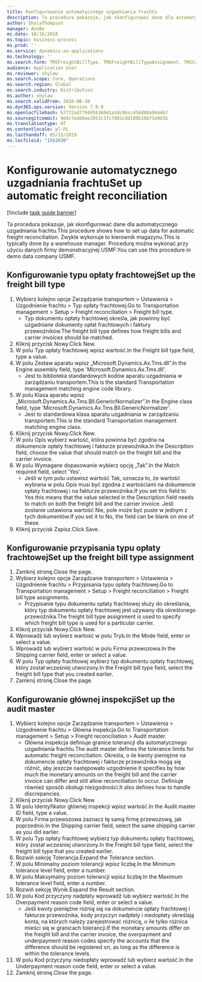 ```yaml
---
title: Konfigurowanie automatycznego uzgadniania frachtu
description: Ta procedura pokazuje, jak skonfigurować dane dla automatycznego uzgadniania frachtu.
author: ShylaThompson
manager: AnnBe
ms.date: 10/16/2018
ms.topic: business-process
ms.prod: ''
ms.service: dynamics-ax-applications
ms.technology: ''
ms.search.form: TMSFreightBillType, TMSFreightBillTypeAssignment, TMSCarrierCodeLookup, DefaultDashboard, TMSAuditMaster
audience: Application User
ms.reviewer: shylaw
ms.search.scope: Core, Operations
ms.search.region: Global
ms.search.industry: Distribution
ms.author: shylaw
ms.search.validFrom: 2016-06-30
ms.dyn365.ops.version: Version 7.0.0
ms.openlocfilehash: b7772ad779495b36941a3dc86cc456d80a964467
ms.sourcegitcommit: 9d4c7edd0ae2053c37c7d81cdd180b16bf3a9d3b
ms.translationtype: HT
ms.contentlocale: pl-PL
ms.lasthandoff: 05/15/2019
ms.locfileid: "1562030"
---
```

# <a name="set-up-automatic-freight-reconciliation"></a><span data-ttu-id="eb76d-103">Konfigurowanie automatycznego uzgadniania frachtu</span><span class="sxs-lookup"><span data-stu-id="eb76d-103">Set up automatic freight reconciliation</span></span>

[!include [task guide banner](../../includes/task-guide-banner.md)]

<span data-ttu-id="eb76d-104">Ta procedura pokazuje, jak skonfigurować dane dla automatycznego uzgadniania frachtu.</span><span class="sxs-lookup"><span data-stu-id="eb76d-104">This procedure shows how to set up data for automatic freight reconciliation.</span></span> <span data-ttu-id="eb76d-105">Zwykle wykonuje to kierownik magazynu.</span><span class="sxs-lookup"><span data-stu-id="eb76d-105">This is typically done by a warehouse manager.</span></span> <span data-ttu-id="eb76d-106">Procedurę można wykonać przy użyciu danych firmy demonstracyjnej USMF.</span><span class="sxs-lookup"><span data-stu-id="eb76d-106">You can use this procedure in demo data company USMF.</span></span>


## <a name="set-up-the-freight-bill-type"></a><span data-ttu-id="eb76d-107">Konfigurowanie typu opłaty frachtowej</span><span class="sxs-lookup"><span data-stu-id="eb76d-107">Set up the freight bill type</span></span>
1. <span data-ttu-id="eb76d-108">Wybierz kolejno opcje Zarządzanie transportem > Ustawienia > Uzgodnienie frachtu > Typ opłaty frachtowej.</span><span class="sxs-lookup"><span data-stu-id="eb76d-108">Go to Transportation management > Setup > Freight reconciliation > Freight bill type.</span></span>
    * <span data-ttu-id="eb76d-109">Typ dokumentu opłaty frachtowej określa, jak powinny być uzgadniane dokumenty opłat frachtowych i faktury przewoźników.</span><span class="sxs-lookup"><span data-stu-id="eb76d-109">The freight bill type defines how freight bills and carrier invoices  should be matched.</span></span>  
2. <span data-ttu-id="eb76d-110">Kliknij przycisk Nowy.</span><span class="sxs-lookup"><span data-stu-id="eb76d-110">Click New.</span></span>
3. <span data-ttu-id="eb76d-111">W polu Typ opłaty frachtowej wpisz wartość.</span><span class="sxs-lookup"><span data-stu-id="eb76d-111">In the Freight bill type field, type a value.</span></span>
4. <span data-ttu-id="eb76d-112">W polu Zestaw aparatu wpisz „Microsoft.Dynamics.Ax.Tms.dll”.</span><span class="sxs-lookup"><span data-stu-id="eb76d-112">In the Engine assembly field, type 'Microsoft.Dynamics.Ax.Tms.dll'.</span></span>
    * <span data-ttu-id="eb76d-113">Jest to biblioteka standardowych kodów aparatu uzgadniania w zarządzaniu transportem.</span><span class="sxs-lookup"><span data-stu-id="eb76d-113">This is the standard Transportation management matching engine code library.</span></span>  
5. <span data-ttu-id="eb76d-114">W polu Klasa aparatu wpisz „Microsoft.Dynamics.Ax.Tms.Bll.GenericNormalizer”.</span><span class="sxs-lookup"><span data-stu-id="eb76d-114">In the Engine class field, type 'Microsoft.Dynamics.Ax.Tms.Bll.GenericNormalizer'.</span></span>
    * <span data-ttu-id="eb76d-115">Jest to standardowa klasa aparatu uzgadniania w zarządzaniu transportem.</span><span class="sxs-lookup"><span data-stu-id="eb76d-115">This is the standard Transportation management matching engine class.</span></span>  
6. <span data-ttu-id="eb76d-116">Kliknij przycisk Nowy.</span><span class="sxs-lookup"><span data-stu-id="eb76d-116">Click New.</span></span>
7. <span data-ttu-id="eb76d-117">W polu Opis wybierz wartość, która powinna być zgodna na dokumencie opłaty frachtowej i fakturze przewoźnika.</span><span class="sxs-lookup"><span data-stu-id="eb76d-117">In the Description field, choose the value that should match on the freight bill and the carrier invoice.</span></span>  
8. <span data-ttu-id="eb76d-118">W polu Wymagane dopasowanie wybierz opcję „Tak”.</span><span class="sxs-lookup"><span data-stu-id="eb76d-118">In the Match required field, select 'Yes'.</span></span>
    * <span data-ttu-id="eb76d-119">Jeśli w tym polu ustawisz wartość Tak, oznacza to, że wartość wybrana w polu Opis musi być zgodna z wartościami na dokumencie opłaty frachtowej i na fakturze przewoźnika.</span><span class="sxs-lookup"><span data-stu-id="eb76d-119">If you set this field to Yes this means that the value selected in the Description field needs to match on both the freight bill and the carrier invoice.</span></span> <span data-ttu-id="eb76d-120">Jeśli zostanie ustawiona wartość Nie, pole może być puste w jednym z tych dokumentów.</span><span class="sxs-lookup"><span data-stu-id="eb76d-120">If you set it to No, the field can be blank on one of these.</span></span>  
9. <span data-ttu-id="eb76d-121">Kliknij przycisk Zapisz.</span><span class="sxs-lookup"><span data-stu-id="eb76d-121">Click Save.</span></span>

## <a name="set-up-the-freight-bill-type-assignment"></a><span data-ttu-id="eb76d-122">Konfigurowanie przypisania typu opłaty frachtowej</span><span class="sxs-lookup"><span data-stu-id="eb76d-122">Set up the freight bill type assignment</span></span>
1. <span data-ttu-id="eb76d-123">Zamknij stronę.</span><span class="sxs-lookup"><span data-stu-id="eb76d-123">Close the page.</span></span>
2. <span data-ttu-id="eb76d-124">Wybierz kolejno opcje Zarządzanie transportem > Ustawienia > Uzgodnienie frachtu > Przypisania typu opłaty frachtowej.</span><span class="sxs-lookup"><span data-stu-id="eb76d-124">Go to Transportation management > Setup > Freight reconciliation > Freight bill type assignments.</span></span>
    * <span data-ttu-id="eb76d-125">Przypisanie typu dokumentu opłaty frachtowej służy do określania, który typ dokumentu opłaty frachtowej jest używany dla określonego przewoźnika.</span><span class="sxs-lookup"><span data-stu-id="eb76d-125">The freight bill type assignment is used to specify which freight bill type is used for a particular carrier.</span></span>   
3. <span data-ttu-id="eb76d-126">Kliknij przycisk Nowy.</span><span class="sxs-lookup"><span data-stu-id="eb76d-126">Click New.</span></span>
4. <span data-ttu-id="eb76d-127">Wprowadź lub wybierz wartość w polu Tryb.</span><span class="sxs-lookup"><span data-stu-id="eb76d-127">In the Mode field, enter or select a value.</span></span>
5. <span data-ttu-id="eb76d-128">Wprowadź lub wybierz wartość w polu Firma przewozowa.</span><span class="sxs-lookup"><span data-stu-id="eb76d-128">In the Shipping carrier field, enter or select a value.</span></span>
6. <span data-ttu-id="eb76d-129">W polu Typ opłaty frachtowej wybierz typ dokumentu opłaty frachtowej, który został wcześniej utworzony.</span><span class="sxs-lookup"><span data-stu-id="eb76d-129">In the Freight bill type field, select the freight bill type that you created earlier.</span></span>
7. <span data-ttu-id="eb76d-130">Zamknij stronę.</span><span class="sxs-lookup"><span data-stu-id="eb76d-130">Close the page.</span></span>

## <a name="set-up-the-audit-master"></a><span data-ttu-id="eb76d-131">Konfigurowanie głównej inspekcji</span><span class="sxs-lookup"><span data-stu-id="eb76d-131">Set up the audit master</span></span>
1. <span data-ttu-id="eb76d-132">Wybierz kolejno opcje Zarządzanie transportem > Ustawienia > Uzgodnienie frachtu > Główna inspekcja.</span><span class="sxs-lookup"><span data-stu-id="eb76d-132">Go to Transportation management > Setup > Freight reconciliation > Audit master.</span></span>
    * <span data-ttu-id="eb76d-133">Główna inspekcja definiuje granice tolerancji dla automatycznego uzgadniania frachtu.</span><span class="sxs-lookup"><span data-stu-id="eb76d-133">The audit master defines the tolerance limits for automatic freight reconciliation.</span></span> <span data-ttu-id="eb76d-134">Określa, o ile kwoty pieniężne na dokumencie opłaty frachtowej i fakturze przewoźnika mogą się różnić, aby jeszcze następowało uzgodnienie.</span><span class="sxs-lookup"><span data-stu-id="eb76d-134">It specifies by how much the monetary amounts on the freight bill and the carrier invoice can differ and still allow reconciliation to occur.</span></span> <span data-ttu-id="eb76d-135">Definiuje również sposób obsługi niezgodności.</span><span class="sxs-lookup"><span data-stu-id="eb76d-135">It also defines how to handle discrepancies.</span></span>  
2. <span data-ttu-id="eb76d-136">Kliknij przycisk Nowy.</span><span class="sxs-lookup"><span data-stu-id="eb76d-136">Click New.</span></span>
3. <span data-ttu-id="eb76d-137">W polu Identyfikator głównej inspekcji wpisz wartość.</span><span class="sxs-lookup"><span data-stu-id="eb76d-137">In the Audit master ID field, type a value.</span></span>
4. <span data-ttu-id="eb76d-138">W polu Firma przewozowa zaznacz tę samą firmę przewozową, jak poprzednio.</span><span class="sxs-lookup"><span data-stu-id="eb76d-138">In the Shipping carrier  field, select the same shipping carrier as you did earlier.</span></span>
5. <span data-ttu-id="eb76d-139">W polu Typ opłaty frachtowej wybierz typ dokumentu opłaty frachtowej, który został wcześniej utworzony.</span><span class="sxs-lookup"><span data-stu-id="eb76d-139">In the Freight bill type field, select the freight bill type that you created earlier.</span></span>
6. <span data-ttu-id="eb76d-140">Rozwiń sekcję Tolerancja.</span><span class="sxs-lookup"><span data-stu-id="eb76d-140">Expand the Tolerance section.</span></span>
7. <span data-ttu-id="eb76d-141">W polu Minimalny poziom tolerancji wpisz liczbę.</span><span class="sxs-lookup"><span data-stu-id="eb76d-141">In the Minimum tolerance level field, enter a number.</span></span>
8. <span data-ttu-id="eb76d-142">W polu Maksymalny poziom tolerancji wpisz liczbę.</span><span class="sxs-lookup"><span data-stu-id="eb76d-142">In the Maximum tolerance level field, enter a number.</span></span>
9. <span data-ttu-id="eb76d-143">Rozwiń sekcję Wynik.</span><span class="sxs-lookup"><span data-stu-id="eb76d-143">Expand the Result section.</span></span>
10. <span data-ttu-id="eb76d-144">W polu Kod przyczyny nadpłaty wprowadź lub wybierz wartość.</span><span class="sxs-lookup"><span data-stu-id="eb76d-144">In the Overpayment reason code field, enter or select a value.</span></span>
    * <span data-ttu-id="eb76d-145">Jeśli kwoty pieniężne różnią się na dokumencie opłaty frachtowej i fakturze przewoźnika, kody przyczyn nadpłaty i niedopłaty określają konta, na których należy zarejestrować różnicę, o ile tylko różnica mieści się w granicach tolerancji.</span><span class="sxs-lookup"><span data-stu-id="eb76d-145">If the monetary amounts differ on the freight bill and the carrier invoice, the overpayment and underpayment reason codes specify the accounts that the difference should be registered on, as long as the difference is within the tolerance levels.</span></span>  
11. <span data-ttu-id="eb76d-146">W polu Kod przyczyny niedopłaty wprowadź lub wybierz wartość.</span><span class="sxs-lookup"><span data-stu-id="eb76d-146">In the Underpayment reason code field, enter or select a value.</span></span>
12. <span data-ttu-id="eb76d-147">Zamknij stronę.</span><span class="sxs-lookup"><span data-stu-id="eb76d-147">Close the page.</span></span>

